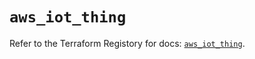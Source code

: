 # `aws_iot_thing`

Refer to the Terraform Registory for docs: [`aws_iot_thing`](https://registry.terraform.io/providers/hashicorp/aws/4.67.0/docs/resources/iot_thing).
